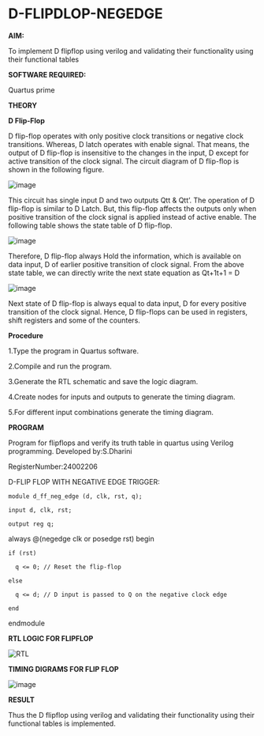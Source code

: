 # D-FLIPDLOP-NEGEDGE

**AIM:**

To implement  D flipflop using verilog and validating their functionality using their functional tables

**SOFTWARE REQUIRED:**

Quartus prime

**THEORY**

**D Flip-Flop**

D flip-flop operates with only positive clock transitions or negative clock transitions. Whereas, D latch operates with enable signal. That means, the output of D flip-flop is insensitive to the changes in the input, D except for active transition of the clock signal. The circuit diagram of D flip-flop is shown in the following figure.

![image](https://github.com/naavaneetha/D-FLIPDLOP-NEGEDGE/assets/154305477/48c81fe8-bc3f-40e7-95e2-519fc155ad51)

This circuit has single input D and two outputs Qtt & Qtt’. The operation of D flip-flop is similar to D Latch. But, this flip-flop affects the outputs only when positive transition of the clock signal is applied instead of active enable. The following table shows the state table of D flip-flop.

![image](https://github.com/naavaneetha/D-FLIPDLOP-NEGEDGE/assets/154305477/e5f3fda7-68ec-4a3a-a0a4-cf6f9cc4ab55)

Therefore, D flip-flop always Hold the information, which is available on data input, D of earlier positive transition of clock signal. From the above state table, we can directly write the next state equation as Qt+1t+1 = D

![image](https://github.com/naavaneetha/D-FLIPDLOP-NEGEDGE/assets/154305477/8592c0d8-2917-4142-91b9-d6c30dd891d2)

Next state of D flip-flop is always equal to data input, D for every positive transition of the clock signal. Hence, D flip-flops can be used in registers, shift registers and some of the counters.

**Procedure**

1.Type the program in Quartus software.

2.Compile and run the program.

3.Generate the RTL schematic and save the logic diagram.

4.Create nodes for inputs and outputs to generate the timing diagram.

5.For different input combinations generate the timing diagram.

**PROGRAM**

 Program for flipflops and verify its truth table in quartus using Verilog programming.
 Developed by:S.Dharini
 
 RegisterNumber:24002206

 D-FLIP FLOP WITH NEGATIVE EDGE TRIGGER:

    module d_ff_neg_edge (d, clk, rst, q);

    input d, clk, rst;
  
    output reg q;

  
  always @(negedge clk or posedge rst) begin
  
    if (rst)
    
      q <= 0; // Reset the flip-flop
   
    else
    
      q <= d; // D input is passed to Q on the negative clock edge
  
    end

   endmodule


**RTL LOGIC FOR FLIPFLOP**

![RTL](https://github.com/user-attachments/assets/5900c832-2bc8-4f8b-bd8c-e31ad5904214)

**TIMING DIGRAMS FOR FLIP FLOP**

![image](https://github.com/user-attachments/assets/a093bc55-d08b-4122-93e1-d1bcc9e4ec6d)



**RESULT**

Thus the  D flipflop using verilog and validating their functionality using their functional tables is implemented.

